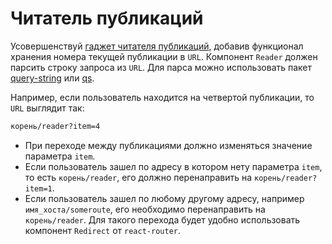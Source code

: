 # Читатель публикаций

Усовершенствуй [гаджет читателя публикаций](../../homework-02/reader), добавив
функционал хранения номера текущей публикации в `URL`. Компонент `Reader` должен
парсить строку запроса из `URL`. Для парса можно использовать пакет
[query-string](https://www.npmjs.com/package/query-string) или
[qs](https://www.npmjs.com/package/qs).

Например, если пользователь находится на четвертой публикации, то `URL` выглядит
так:

```bash
корень/reader?item=4
```

- При переходе между публикациями должно изменяться значение параметра `item`.
- Если пользователь зашел по адресу в котором нету параметра `item`, то есть
  `корень/reader`, его должно перенаправить на `корень/reader?item=1`.
- Если пользователь зашел по любому другому адресу, например
  `имя_хоста/someroute`, его необходимо перенаправить на `корень/reader`. Для
  такого перехода будет удобно использовать компонент `Redirect` от
  `react-router`.
